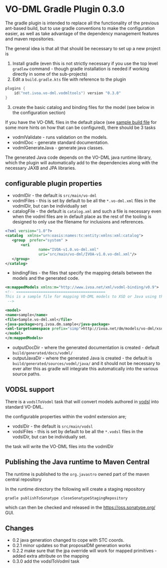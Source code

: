 VO-DML Gradle Plugin 0.3.0
==========================

The gradle plugin is intended to replace all the functionality of the 
previous ant-based build, but to use gradle conventions to make the configuration
easier, as well as take advantage of the dependency management features and maven repositories.

The general idea is that all that should be necessary to set up a new project is

1. Install gradle (even this is not strictly necessary if you use the top level `gradlew` command - though  gradle installation is needed if working directly in some of the sub-projects)
2. Edit a `build.gradle.kts` file with reference to the plugin

```kotlin
plugins {
    id("net.ivoa.vo-dml.vodmltools") version "0.3.0"
}
```
3. create the basic catalog and binding files for the model (see below in the configuration section) 

If you have the VO-DML files in the default place (see [sample build file](./sample/build.gradle.kts) for some more hints on how that can be configured), 
there should be 3 tasks

* vodmlValidate - runs validation on the models.
* vodmlDoc - generate standard documentation.
* vodmlGenerateJava - generate java classes.

The generated Java code depends on the VO-DML java runtime library, which the plugin will automatically add to the
dependencies along with the necessary JAXB and JPA libraries.

## configurable plugin properties

* vodmlDir - the default is `src/main/vo-dml`
* vodmlFiles - this is set by default to be all the `*.vo-dml.xml` files in the vodmlDir, but can be individually set
* catalogFile - the default is `catalog.xml` and such a file is necessary even when the vodml files are in default place
  as the rest of the tooling is designed to only use the filename for inclusions and references.
```xml
<?xml version="1.0"?>
<catalog  xmlns="urn:oasis:names:tc:entity:xmlns:xml:catalog">  
   <group  prefer="system" >
       <uri
               name="IVOA-v1.0.vo-dml.xml"
               uri="src/main/vo-dml/IVOA-v1.0.vo-dml.xml"/>
   </group>
</catalog>
```
* bindingFiles - the files that specify the mapping details between the models and the generated code.
```xml
<m:mappedModels xmlns:m="http://www.ivoa.net/xml/vodml-binding/v0.9">
<!-- ========================================
This is a sample file for mapping VO-DML models to XSD or Java using the gradle tooling
 -->

<model>
<name>sample</name>
<file>Sample.vo-dml.xml</file>
<java-package>org.ivoa.dm.sample</java-package>
<xml-targetnamespace prefix="simp">http://ivoa.net/dm/models/vo-dml/xsd/sample/sample</xml-targetnamespace>
</model>
</m:mappedModels>
```
* outputDocDir - where the generated documentation is created - default `build/generated/docs/vodml/`
* outputJavaDir - where the generated Java is created - the default is `build/generated/sources/vodml/java/` and it should not 
  be necessary to ever alter this as gradle will integrate this automatically into the various source paths.

## VODSL support

There is a `vodslToVodml` task that will convert models authored in [vodsl](https://github.com/pahjbo/vodsl) into standard VO-DML.

the configurable properties within the vodml extension are;

* vodslDir - the default is `src/main/vodsl`
* vodslFiles - this is set by default to be all the `*.vodsl` files in the vodslDir, but can be individually set.

the task will write the VO-DML files into the vodmlDir


## Publishing the Java runtime to Maven Central

The runtime is published to the `org.javastro` owned part of the maven central repository 

In the runtime directory the following will create a staging repository

```shell
gradle publishToSonatype closeSonatypeStagingRepository
```

which can then be checked and released in the https://oss.sonatype.org/ GUI.


## Changes

* 0.2 java generation changed to cope with STC coords.
* 0.2.1 minor updates so that proposalDM generation works
* 0.2.2 make sure that the jpa override will work for mapped primitives - added extra attribute on the mapping
* 0.3.0 add the vodslToVodml task